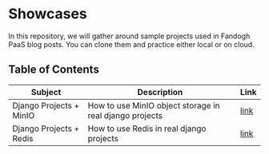 # Showcases

In this repository, we will gather around sample projects used in Fandogh PaaS blog posts.
You can clone them and practice either local or on cloud.

## Table of Contents

|Subject |Description |Link |
|--- |--- |--- |
|Django Projects + MinIO | How to use MinIO object storage in real django projects | [link](https://github.com/fandoghpaas/showcases/tree/main/simple-django-minio)
|Django Projects + Redis | How to use Redis in real django projects | [link](https://github.com/fandoghpaas/showcases/tree/main/simple-django-redis)
